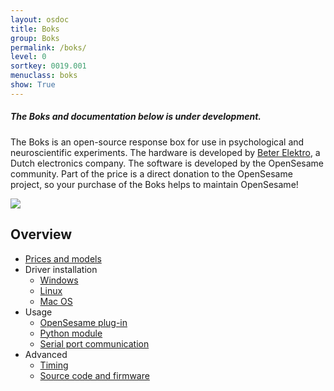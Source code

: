 ```yaml
---
layout: osdoc
title: Boks
group: Boks
permalink: /boks/
level: 0
sortkey: 0019.001
menuclass: boks
show: True
---
```


##### The Boks and documentation below is under development.

The Boks is an open-source response box for use in psychological and neuroscientific experiments. The hardware is developed by [Beter Elektro](http://www.beterelektro.nl/), a Dutch electronics company. The software is developed by the OpenSesame community. Part of the price is a direct donation to the OpenSesame project, so your purchase of the Boks helps to maintain OpenSesame!

![](/img/fig/fig19.1.1.png)

Overview
--------

- [Prices and models](/boks/getit)
- Driver installation
	- [Windows](/boks/drivers/#windows)
	- [Linux](/boks/drivers/#linux)
	- [Mac OS](/boks/drivers/#macos)
- Usage
	- [OpenSesame plug-in](/boks/opensesame)
	- [Python module](/boks/python)
	- [Serial port communication](/boks/serial)
- Advanced
	- [Timing](/boks/timing)
	- [Source code and firmware](/boks/source)		
